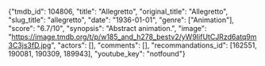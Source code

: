 {"tmdb_id": 104806, "title": "Allegretto", "original_title": "Allegretto", "slug_title": "allegretto", "date": "1936-01-01", "genre": ["Animation"], "score": "6.7/10", "synopsis": "Abstract animation.", "image": "https://image.tmdb.org/t/p/w185_and_h278_bestv2/yW9IifUtCJRzd6atq9m3C3js3fD.jpg", "actors": [], "comments": [], "recommandations_id": [162551, 190081, 190309, 189943], "youtube_key": "notfound"}